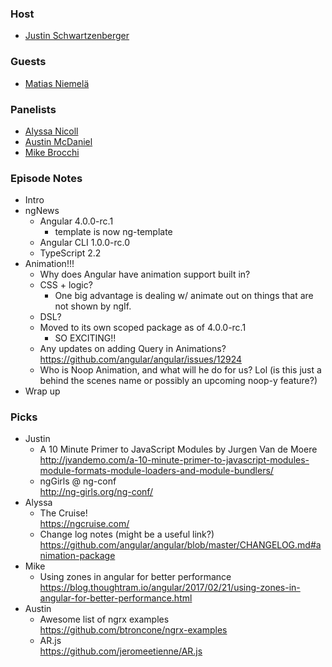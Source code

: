 ### Host
+ [Justin Schwartzenberger](https://twitter.com/schwarty)

### Guests
* [Matias Niemelä](https://twitter.com/yearofmoo)

### Panelists
* [Alyssa Nicoll](https://twitter.com/AlyssaNicoll)
* [Austin McDaniel](https://twitter.com/amcdnl)
* [Mike Brocchi](https://twitter.com/Brocco)


### Episode Notes
* Intro
* ngNews
   * Angular 4.0.0-rc.1
      * template is now ng-template
   * Angular CLI 1.0.0-rc.0
   * TypeScript 2.2
* Animation!!!
   * Why does Angular have animation support built in?
   * CSS + logic?
      * One big advantage is dealing w/ animate out on things that are not shown by ngIf.
   * DSL?
   * Moved to its own scoped package as of 4.0.0-rc.1
      * SO EXCITING!! 
   * Any updates on adding Query in Animations?  
     <https://github.com/angular/angular/issues/12924>
   * Who is Noop Animation, and what will he do for us? Lol (is this just a behind the scenes name or possibly an upcoming noop-y feature?)
* Wrap up

### Picks
* Justin
   * A 10 Minute Primer to JavaScript Modules by Jurgen Van de Moere  
     <http://jvandemo.com/a-10-minute-primer-to-javascript-modules-module-formats-module-loaders-and-module-bundlers/>
   * ngGirls @ ng-conf  
     <http://ng-girls.org/ng-conf/>
* Alyssa
   * The Cruise!  
     <https://ngcruise.com/>
   * Change log notes (might be a useful link?)  
     <https://github.com/angular/angular/blob/master/CHANGELOG.md#animation-package>
* Mike
   * Using zones in angular for better performance  
     <https://blog.thoughtram.io/angular/2017/02/21/using-zones-in-angular-for-better-performance.html>
* Austin
   * Awesome list of ngrx examples  
     <https://github.com/btroncone/ngrx-examples>
   * AR.js  
     <https://github.com/jeromeetienne/AR.js>
